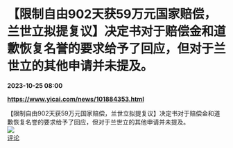 # 【限制自由902天获59万元国家赔偿，兰世立拟提复议】决定书对于赔偿金和道歉恢复名誉的要求给予了回应，但对于兰世立的其他申请并未提及。

**2023-10-25 08:00**

**https://www.yicai.com/news/101884353.html**

【限制自由902天获59万元国家赔偿，兰世立拟提复议】决定书对于赔偿金和道歉恢复名誉的要求给予了回应，但对于兰世立的其他申请并未提及。  
![](https://img3.chouti.com/CHOUTI_231025_63B4A7438DF84F0695DEE6AB81B31860.jpg)  
[评论](https://m.chouti.com/link/40400763)